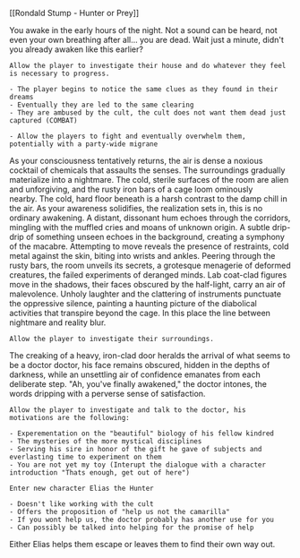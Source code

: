 [[Rondald Stump - Hunter or Prey]]

You awake in the early hours of the night. Not a sound can be heard, not even your own breathing after all... you are dead. Wait just a minute, didn't you already awaken like this earlier?

```
Allow the player to investigate their house and do whatever they feel is necessary to progress.

- The player begins to notice the same clues as they found in their dreams
- Eventually they are led to the same clearing
- They are ambused by the cult, the cult does not want them dead just captured (COMBAT)  
    
- Allow the players to fight and eventually overwhelm them, potentially with a party-wide migrane
```

As your consciousness tentatively returns, the air is dense a noxious cocktail of chemicals that assaults the senses. The surroundings gradually materialize into a nightmare. The cold, sterile surfaces of the room are alien and unforgiving, and the rusty iron bars of a cage loom ominously nearby. The cold, hard floor beneath is a harsh contrast to the damp chill in the air. As your awareness solidifies, the realization sets in, this is no ordinary awakening. A distant, dissonant hum echoes through the corridors, mingling with the muffled cries and moans of unknown origin. A subtle drip-drip of something unseen echoes in the background, creating a symphony of the macabre. Attempting to move reveals the presence of restraints, cold metal against the skin, biting into wrists and ankles. Peering through the rusty bars, the room unveils its secrets, a grotesque menagerie of deformed creatures, the failed experiments of deranged minds. Lab coat-clad figures move in the shadows, their faces obscured by the half-light, carry an air of malevolence. Unholy laughter and the clattering of instruments punctuate the oppressive silence, painting a haunting picture of the diabolical activities that transpire beyond the cage. In this place the line between nightmare and reality blur.

`Allow the player to investigate their surroundings.`

The creaking of a heavy, iron-clad door heralds the arrival of what seems to be a doctor doctor, his face remains obscured, hidden in the depths of darkness, while an unsettling air of confidence emanates from each deliberate step. "Ah, you've finally awakened," the doctor intones, the words dripping with a perverse sense of satisfaction.

```
Allow the player to investigate and talk to the doctor, his motivations are the following:

- Experementation on the "beautiful" biology of his fellow kindred
- The mysteries of the more mystical disciplines
- Serving his sire in honor of the gift he gave of subjects and everlasting time to experiment on them
- You are not yet my toy (Interupt the dialogue with a character introduction "Thats enough, get out of here")

Enter new character Elias the Hunter

- Doesn't like working with the cult
- Offers the proposition of "help us not the camarilla"
- If you wont help us, the doctor probably has another use for you
- Can possibly be talked into helping for the promise of help
```

Either Elias helps them escape or leaves them to find their own way out.